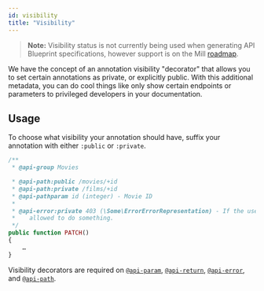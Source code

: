 ```yaml
---
id: visibility
title: "Visibility"
---
```


> **Note:** Visibility status is not currently being used when generating API Blueprint specifications, however support is on the Mill [roadmap](https://github.com/vimeo/mill/milestones).

We have the concept of an annotation visibility "decorator" that allows you to set certain annotations as private, or explicitly public. With this additional metadata, you can do cool things like only show certain endpoints or parameters to privileged developers in your documentation.

## Usage
To choose what visibility your annotation should have, suffix your annotation with either `:public` or `:private`.

```php
/**
 * @api-group Movies

 * @api-path:public /movies/+id
 * @api-path:private /films/+id
 * @api-pathparam id (integer) - Movie ID
 *
 * @api-error:private 403 (\Some\ErrorErrorRepresentation) - If the user isn't
 *    allowed to do something.
 */
public function PATCH()
{
    …
}
```

Visibility decorators are required on [`@api-param`](reference-api-param.md), [`@api-return`](reference-api-return.md), [`@api-error`](reference-api-error.md), and [`@api-path`](reference-api-path.md).
